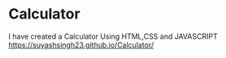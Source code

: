 # Calculator
I have created a Calculator Using HTML,CSS and JAVASCRIPT
https://suyashsingh23.github.io/Calculator/

